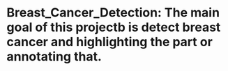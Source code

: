 # Breast_Cancer_Detection: The main goal of this projectb is detect breast cancer and highlighting the part  or annotating that.
